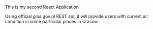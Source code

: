 This is my second React Application

Using official gios.gov.pl REST api, it will provide users with current air condition in some particular places in Cracow
